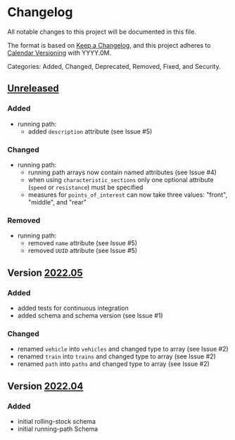 # Changelog
All notable changes to this project will be documented in this file.

The format is based on [Keep a Changelog](https://keepachangelog.com/en/1.0.0/),
and this project adheres to [Calendar Versioning](https://calver.org) with YYYY.0M.

Categories: Added, Changed, Deprecated, Removed, Fixed, and Security.

## [Unreleased]

### Added
* running path:
  * added `description` attribute (see Issue #5)

### Changed
* running path:
  * running path arrays now contain named attributes (see Issue #4)
  * when using `characteristic_sections` only one optional attribute (`speed` or `resistance`) must be specified
  * measures for `points_of_interest` can now take three values: "front", "middle", and "rear"

### Removed
* running path:
  * removed `name` attribute (see Issue #5)
  * removed `UUID` attribute (see Issue #5)

## Version [2022.05]

### Added
  * added tests for continuous integration
  * added schema and schema version (see Issue #1)

### Changed
  * renamed `vehicle` into `vehicles` and changed type to array (see Issue #2)
  * renamed `train` into `trains` and changed type to array (see Issue #2)
  * renamed `path` into `paths` and changed type to array (see Issue #2)


## Version [2022.04]

### Added

  * initial rolling-stock schema
  * initial running-path Schema


[Unreleased]: https://github.com/railtoolkit/schema/compare/2022.05...main
[2022.05]: https://github.com/railtoolkit/schema/compare/2022.04...2022.05
[2022.04]: https://github.com/railtoolkit/schema/releases/tag/2022.04